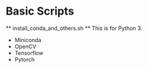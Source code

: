 # Basic Scripts

** install_conda_and_others.sh **
This is for Python 3.
- Miniconda
- OpenCV
- Tensorflow 
- Pytorch
